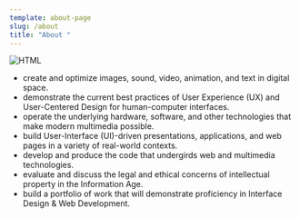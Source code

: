 ```yaml
---
template: about-page
slug: /about
title: "About "
---
```



![HTML](/assets/jon-tyson-ql0faxaq2z0-unsplash.jpg "CODING")

<!--StartFragment-->

* create and optimize images, sound, video, animation, and text in digital space.
* demonstrate the current best practices of User Experience (UX) and User-Centered Design for human-computer interfaces.
* operate the underlying hardware, software, and other technologies that make modern multimedia possible.
* build User-Interface (UI)-driven presentations, applications, and web pages in a variety of real-world contexts.
* develop and produce the code that undergirds web and multimedia technologies.
* evaluate and discuss the legal and ethical concerns of intellectual property in the Information Age.
* build a portfolio of work that will demonstrate proficiency in Interface Design & Web Development.

<!--EndFragment-->